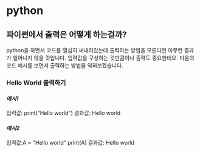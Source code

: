 # python
## 파이썬에서 출력은 어떻게 하는걸까?
python을 하면서 코드를 열심히 써내려갔는데 출력하는 방법을 모른다면 아무런 결과가 일어나지 않을 것입니다.
입력값을 구성하는 것만큼이나 출력도 중요한데요. 다음의 코드 예시를 보면서 출력하는 방법을 익혀보겠습니다.
### Hello World 출력하기
#### *예시1*
입력값: print("Hello world")
결과값: Hello world
#### *예시2*
입력값:A = "Hello world"
print(A)
결과값: Hello world
